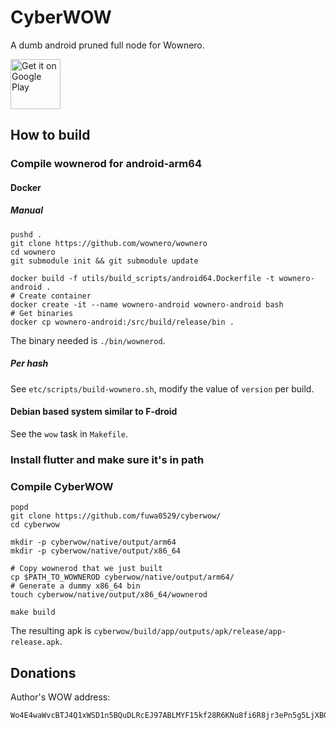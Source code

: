 # CyberWOW

A dumb android pruned full node for Wownero.

<a href='https://play.google.com/store/apps/details?id=org.wownero.cyberwow'><img alt='Get it on Google Play' src='https://play.google.com/intl/en_us/badges/images/generic/en_badge_web_generic.png' height='80'/></a>

## How to build

### Compile wownerod for android-arm64

#### Docker

##### Manual

```
pushd .
git clone https://github.com/wownero/wownero
cd wownero
git submodule init && git submodule update

docker build -f utils/build_scripts/android64.Dockerfile -t wownero-android .
# Create container
docker create -it --name wownero-android wownero-android bash
# Get binaries
docker cp wownero-android:/src/build/release/bin .
```

The binary needed is `./bin/wownerod`.

##### Per hash

See `etc/scripts/build-wownero.sh`, modify the value of `version` per build.

#### Debian based system similar to F-droid

See the `wow` task in `Makefile`.

### Install flutter and make sure it's in path

### Compile CyberWOW

```
popd
git clone https://github.com/fuwa0529/cyberwow/
cd cyberwow

mkdir -p cyberwow/native/output/arm64
mkdir -p cyberwow/native/output/x86_64

# Copy wownerod that we just built
cp $PATH_TO_WOWNEROD cyberwow/native/output/arm64/
# Generate a dummy x86_64 bin
touch cyberwow/native/output/x86_64/wownerod

make build
```

The resulting apk is `cyberwow/build/app/outputs/apk/release/app-release.apk`.

## Donations

Author's WOW address:

    Wo4E4waWvcBTJ4Q1xWSD1n5BQuDLRcEJ97ABLMYF15kf28R6KNu8fi6R8jr3ePn5g5LjXBQwY4pjbfErtgmzKpKx1ZdLtVejy
